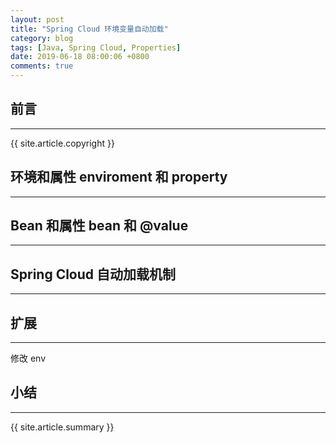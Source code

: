 ```yaml
---
layout: post
title: "Spring Cloud 环境变量自动加载"
category: blog
tags: [Java, Spring Cloud, Properties]
date: 2019-06-18 08:00:06 +0800
comments: true
---
```


## 前言
---

{{ site.article.copyright }}


## 环境和属性 enviroment 和 property
---

## Bean 和属性 bean 和 @value
---

## Spring Cloud 自动加载机制
---


## 扩展
---
修改 env

## 小结
---

{{ site.article.summary }}
